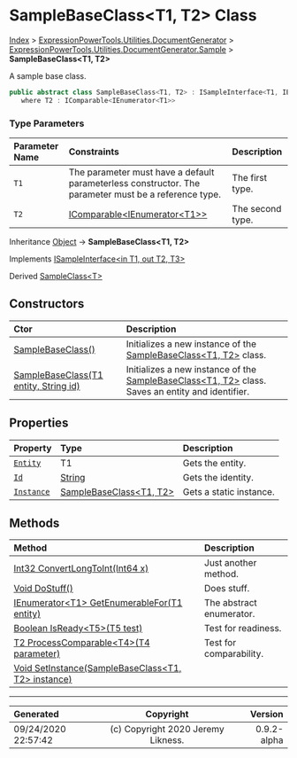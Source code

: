 ﻿# SampleBaseClass&lt;T1, T2> Class

[Index](../index.md) > [ExpressionPowerTools.Utilities.DocumentGenerator](ExpressionPowerTools.Utilities.DocumentGenerator.a.md) > [ExpressionPowerTools.Utilities.DocumentGenerator.Sample](ExpressionPowerTools.Utilities.DocumentGenerator.Sample.n.md) > **SampleBaseClass<T1, T2>**

A sample base class.

```csharp
public abstract class SampleBaseClass<T1, T2> : ISampleInterface<T1, IEnumerator<T1>, T2>
   where T2 : IComparable<IEnumerator<T1>>
```

### Type Parameters

| Parameter Name | Constraints | Description |
| :-- | :-- | :-- |
| `T1` | The parameter must have a default parameterless constructor. The parameter must be a reference type. | The first type. |
| `T2` | [IComparable&lt;IEnumerator&lt;T1>>](https://docs.microsoft.com/dotnet/api/system.icomparable-1) | The second type. |

Inheritance [Object](https://docs.microsoft.com/dotnet/api/system.object) → **SampleBaseClass&lt;T1, T2>**

Implements  [ISampleInterface&lt;in T1, out T2, T3>](ExpressionPowerTools.Utilities.DocumentGenerator.Sample.ISampleInterface`3.i.md) 

Derived  [SampleClass&lt;T>](ExpressionPowerTools.Utilities.DocumentGenerator.Sample.SampleClass`1.cs.md) 

## Constructors

| Ctor | Description |
| :-- | :-- |
| [SampleBaseClass()](ExpressionPowerTools.Utilities.DocumentGenerator.Sample.SampleBaseClass`2.ctor.md#samplebaseclass) | Initializes a new instance of the [SampleBaseClass&lt;T1, T2>](ExpressionPowerTools.Utilities.DocumentGenerator.Sample.SampleBaseClass`2.cs.md) class. |
| [SampleBaseClass(T1 entity, String id)](ExpressionPowerTools.Utilities.DocumentGenerator.Sample.SampleBaseClass`2.ctor.md#samplebaseclasst1-entity-string-id) | Initializes a new instance of the [SampleBaseClass&lt;T1, T2>](ExpressionPowerTools.Utilities.DocumentGenerator.Sample.SampleBaseClass`2.cs.md) class.            Saves an entity and identifier. |
## Properties

| Property | Type | Description |
| :-- | :-- | :-- |
| [`Entity`](ExpressionPowerTools.Utilities.DocumentGenerator.Sample.SampleBaseClass`2.Entity.prop.md) | T1 | Gets the entity. |
| [`Id`](ExpressionPowerTools.Utilities.DocumentGenerator.Sample.SampleBaseClass`2.Id.prop.md) | [String](https://docs.microsoft.com/dotnet/api/system.string) | Gets the identity. |
| [`Instance`](ExpressionPowerTools.Utilities.DocumentGenerator.Sample.SampleBaseClass`2.Instance.prop.md) | [SampleBaseClass&lt;T1, T2>](ExpressionPowerTools.Utilities.DocumentGenerator.Sample.SampleBaseClass`2.cs.md) | Gets a static instance. |

## Methods

| Method | Description |
| :-- | :-- |
| [Int32 ConvertLongToInt(Int64 x)](ExpressionPowerTools.Utilities.DocumentGenerator.Sample.SampleBaseClass`2.ConvertLongToInt.m.md) | Just another method. |
| [Void DoStuff()](ExpressionPowerTools.Utilities.DocumentGenerator.Sample.SampleBaseClass`2.DoStuff.m.md) | Does stuff. |
| [IEnumerator&lt;T1> GetEnumerableFor(T1 entity)](ExpressionPowerTools.Utilities.DocumentGenerator.Sample.SampleBaseClass`2.GetEnumerableFor.m.md) | The abstract enumerator. |
| [Boolean IsReady&lt;T5>(T5 test)](ExpressionPowerTools.Utilities.DocumentGenerator.Sample.SampleBaseClass`2.IsReady.m.md) | Test for readiness. |
| [T2 ProcessComparable&lt;T4>(T4 parameter)](ExpressionPowerTools.Utilities.DocumentGenerator.Sample.SampleBaseClass`2.ProcessComparable.m.md) | Test for comparability. |
| [Void SetInstance(SampleBaseClass&lt;T1, T2> instance)](ExpressionPowerTools.Utilities.DocumentGenerator.Sample.SampleBaseClass`2.SetInstance.m.md) |  |

---

| Generated | Copyright | Version |
| :-- | :-: | --: |
| 09/24/2020 22:57:42 | (c) Copyright 2020 Jeremy Likness. | 0.9.2-alpha |

